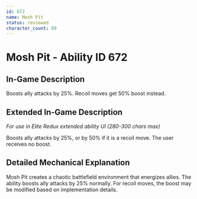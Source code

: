 ```yaml
---
id: 672
name: Mosh Pit
status: reviewed
character_count: 89
---
```


# Mosh Pit - Ability ID 672

## In-Game Description
Boosts ally attacks by 25%. Recoil moves get 50% boost instead.

## Extended In-Game Description
*For use in Elite Redux extended ability UI (280-300 chars max)*

Boosts ally attacks by 25%, or by 50% if it is a recoil move. The user receives no boost.

## Detailed Mechanical Explanation

Mosh Pit creates a chaotic battlefield environment that energizes allies. The ability boosts ally attacks by 25% normally. For recoil moves, the boost may be modified based on implementation details.